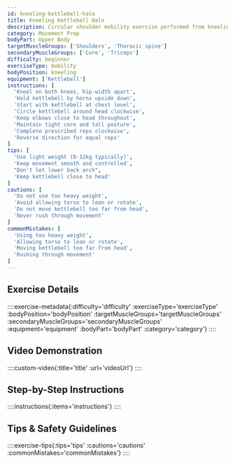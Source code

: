 ```yaml
---
id: kneeling-kettlebell-halo
title: Kneeling Kettlebell Halo
description: Circular shoulder mobility exercise performed from kneeling position to eliminate lower body compensation while improving shoulder flexibility and core stability.
category: Movement Prep
bodyPart: Upper Body
targetMuscleGroups: ['Shoulders', 'Thoracic spine']
secondaryMuscleGroups: ['Core', 'Triceps']
difficulty: beginner
exerciseType: mobility
bodyPosition: kneeling
equipment: ['Kettlebell']
instructions: [
  'Kneel on both knees, hip-width apart',
  'Hold kettlebell by horns upside down',
  'Start with kettlebell at chest level',
  'Circle kettlebell around head clockwise',
  'Keep elbows close to head throughout',
  'Maintain tight core and tall posture',
  'Complete prescribed reps clockwise',
  'Reverse direction for equal reps'
]
tips: [
  'Use light weight (8-12kg typically)',
  'Keep movement smooth and controlled',
  "Don't let lower back arch",
  'Keep kettlebell close to head'
]
cautions: [
  'Do not use too heavy weight',
  'Avoid allowing torso to lean or rotate',
  'Do not move kettlebell too far from head',
  'Never rush through movement'
]
commonMistakes: [
  'Using too heavy weight',
  'Allowing torso to lean or rotate',
  'Moving kettlebell too far from head',
  'Rushing through movement'
]
---
```


## Exercise Details

::::exercise-metadata{:difficulty='difficulty' :exerciseType='exerciseType' :bodyPosition='bodyPosition' :targetMuscleGroups='targetMuscleGroups' :secondaryMuscleGroups='secondaryMuscleGroups' :equipment='equipment' :bodyPart='bodyPart' :category='category'}
::::

## Video Demonstration

::::custom-video{:title='title' :url='videoUrl'}
::::

## Step-by-Step Instructions

::::instructions{:items='instructions'}
::::

## Tips & Safety Guidelines

::::exercise-tips{:tips='tips' :cautions='cautions' :commonMistakes='commonMistakes'}
::::
